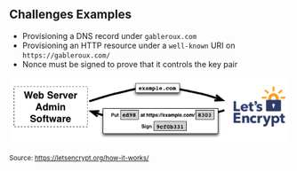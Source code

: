 ## Challenges Examples

* Provisioning a DNS record under `gableroux.com`
* Provisioning an HTTP resource under a `well-known` URI on `https://gableroux.com/`
* Nonce must be signed to prove that it controls the key pair

![challenges](resources/howitworks_challenge.png)

<small>Source: https://letsencrypt.org/how-it-works/</small>
